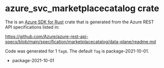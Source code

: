 # azure_svc_marketplacecatalog crate

The is an [Azure SDK for Rust](https://github.com/Azure/azure-sdk-for-rust) crate that is generated from the Azure REST API specifications listed in:

https://github.com/Azure/azure-rest-api-specs/blob/main/specification/marketplacecatalog/data-plane/readme.md

Code was generated for 1 `Tag`s. The default `Tag` is package-2021-10-01.


- package-2021-10-01